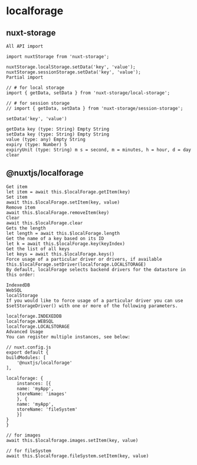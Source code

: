 # localforage

## nuxt-storage

    All API import

    import nuxtStorage from 'nuxt-storage';
    
    nuxtStorage.localStorage.setData('key', 'value');
    nuxtStorage.sessionStorage.setData('key', 'value');
    Partial import

    // # for local storage
    import { getData, setData } from 'nuxt-storage/local-storage';
    
    // # for session storage
    // import { getData, setData } from 'nuxt-storage/session-storage';
    
    setData('key', 'value')

    getData key (type: String) Empty String 
    setData key (type: String) Empty String 
    value (type: any) Empty String 
    expiry (type: Number) 5 
    expiryUnit (type: String) m s = second, m = minutes, h = hour, d = day
    clear

## @nuxtjs/localforage

    Get item
    let item = await this.$localForage.getItem(key)
    Set item
    await this.$localForage.setItem(key, value)
    Remove item
    await this.$localForage.removeItem(key)
    Clear
    await this.$localForage.clear
    Gets the length
    let length = await this.$localForage.length
    Get the name of a key based on its ID
    let k = await this.$localForage.key(keyIndex)
    Get the list of all keys
    let keys = await this.$localForage.keys()
    Force usage of a particular driver or drivers, if available
    this.$localForage.setDriver(localforage.LOCALSTORAGE)
    By default, localForage selects backend drivers for the datastore in this order:

    IndexedDB
    WebSQL
    localStorage
    If you would like to force usage of a particular driver you can use $setStorageDriver() with one or more of the following parameters.

    localforage.INDEXEDDB
    localforage.WEBSQL
    localforage.LOCALSTORAGE
    Advanced Usage
    You can register multiple instances, see below:

    // nuxt.config.js
    export default {
    buildModules: [
        '@nuxtjs/localforage'
    ],
    
    localforage: {
        instances: [{
        name: 'myApp',
        storeName: 'images'
        }, {
        name: 'myApp',
        storeName: 'fileSystem'
        }]
    }
    }
    
    // for images
    await this.$localforage.images.setItem(key, value)
    
    // for fileSystem
    await this.$localforage.fileSystem.setItem(key, value)
